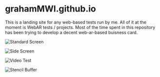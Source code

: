 # grahamMWI.github.io
This is a landing site for any web-based tests run by me.
All of it at the moment is WebAR tests / projects. Most of the time spent in this repository has been trying to develop a decent web-ar-based buisness card.

![Standard Screen](https://i.imgur.com/84vpgyQ.gif)

![Side Screen](https://i.imgur.com/YNQPg5q.gif)

![Video Test](https://i.imgur.com/juByOdT.gif)

![Stencil Buffer](https://i.imgur.com/qKEX1yX.gif)
